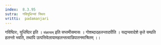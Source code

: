 ```yaml
---
index:  8.3.95
sutra:  गवियुधिभ्यां स्थिरः
vritti:  padamanjari
---
```


गविष्ठिरः, युधिष्ठिर इति । `संज्ञायाम्` इति सप्तमीसमासः । गोशब्दादहलन्तादपीति । यद्यप्यवादेशे कृते सम्प्रति हलन्तो भवति, तथापि उत्पत्तिवेलायामहलन्तत्वान्निपातनमाश्रितम् ।।

